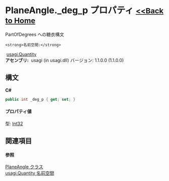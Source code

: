 # PlaneAngle._deg_p プロパティ <small>[<<Back to Home](https://github.com/usagi/usagi.cs/blob/master/Help/Home.md)</small> 

PartOfDegrees への糖衣構文


    <strong>名前空間:</strong>
&nbsp;<a href="N_usagi_Quantity.md">usagi.Quantity</a><br /><strong>アセンブリ:</strong>
&nbsp;usagi (in usagi.dll) バージョン: 1.1.0.0 (1.1.0.0)

## 構文

**C#**<br />
``` C#
public int _deg_p { get; set; }
```


#### プロパティ値
型: <a href="http://msdn2.microsoft.com/ja-jp/library/td2s409d" target="_blank">Int32</a>

## 関連項目


#### 参照
<a href="T_usagi_Quantity_PlaneAngle.md">PlaneAngle クラス</a><br /><a href="N_usagi_Quantity.md">usagi.Quantity 名前空間</a><br />